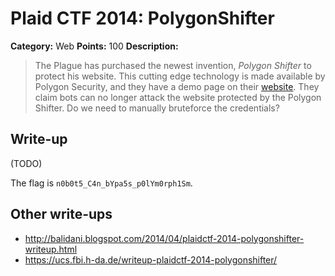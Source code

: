 # Plaid CTF 2014: PolygonShifter

**Category:** Web
**Points:** 100
**Description:**

> The Plague has purchased the newest invention, _Polygon Shifter_ to protect his website. This cutting edge technology is made available by Polygon Security, and they have a demo page on their [website](http://54.204.80.192/). They claim bots can no longer attack the website protected by the Polygon Shifter. Do we need to manually bruteforce the credentials?

## Write-up

(TODO)

The flag is `n0b0t5_C4n_bYpa5s_p0lYm0rph1Sm`.

## Other write-ups

* <http://balidani.blogspot.com/2014/04/plaidctf-2014-polygonshifter-writeup.html>
* <https://ucs.fbi.h-da.de/writeup-plaidctf-2014-polygonshifter/>
